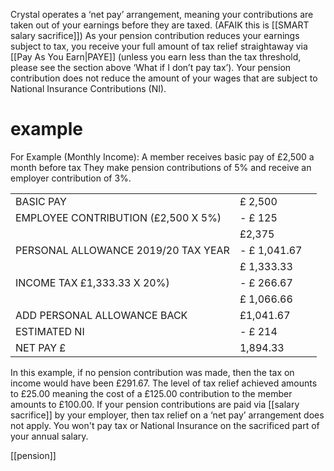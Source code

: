 Crystal operates a ‘net pay’ arrangement, meaning your contributions are taken out of your earnings before they are taxed. (AFAIK this is [[SMART salary sacrifice]])
As your pension contribution reduces your earnings subject to tax, you receive your full amount of tax relief straightaway via [[Pay As You Earn|PAYE]] (unless you earn less than the tax threshold, please see the section above ‘What if I don’t pay tax’).
Your pension contribution does not reduce the amount of your wages that are subject to National Insurance Contributions (NI).

# example
For Example (Monthly Income):
A member receives basic pay of £2,500 a month before tax
They make pension contributions of 5% and receive an employer contribution of 3%.

|                                     |              |     |
| ----------------------------------- | ------------ | --- |
| BASIC PAY                           | £ 2,500      |     |
| EMPLOYEE CONTRIBUTION (£2,500 X 5%) | - £ 125      |     |
|                                     | £2,375       |     |
| PERSONAL ALLOWANCE 2019/20 TAX YEAR | - £ 1,041.67 |     |
|                                     | £ 1,333.33   |     |
| INCOME TAX £1,333.33 X 20%)         | - £ 266.67   |     |
|                                     | £ 1,066.66   |     |
| ADD PERSONAL ALLOWANCE BACK         | £1,041.67    |     |
| ESTIMATED NI                        | - £ 214      |     |
| NET PAY £                           |  1,894.33    |     |
In this example, if no pension contribution was made, then the tax on income would have been £291.67. The level of tax relief achieved amounts to £25.00 meaning the cost of a £125.00 contribution to the member amounts to £100.00.
If your pension contributions are paid via [[salary sacrifice]] by your employer, then tax relief on a ‘net pay’ arrangement does not apply. You won't pay tax or National Insurance on the sacrificed part of your annual salary. 

[[pension]]
